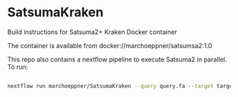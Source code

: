 # SatsumaKraken

Build instructions for  Satsuma2+ Kraken Docker container

The container is available from docker://marchoeppner/satsumsa2:1.0

This repo also contains a nextflow pipeline to execute Satsuma2 in parallel. To run:

```bash

nextflow run marchoeppner/SatsumaKraken --query query.fa --target target.fa

```



